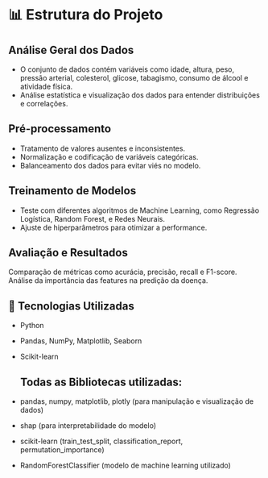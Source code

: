 # 📊 Estrutura do Projeto

## Análise Geral dos Dados
- O conjunto de dados contém variáveis como idade, altura, peso, pressão arterial, colesterol, glicose, tabagismo, consumo de álcool e atividade física.
- Análise estatística e visualização dos dados para entender distribuições e correlações.

## Pré-processamento
- Tratamento de valores ausentes e inconsistentes.
- Normalização e codificação de variáveis categóricas.
- Balanceamento dos dados para evitar viés no modelo.

## Treinamento de Modelos
- Teste com diferentes algoritmos de Machine Learning, como Regressão Logística, Random Forest, e Redes Neurais.
- Ajuste de hiperparâmetros para otimizar a performance.

## Avaliação e Resultados
Comparação de métricas como acurácia, precisão, recall e F1-score.
Análise da importância das features na predição da doença.

## 🚀 Tecnologias Utilizadas
- Python
- Pandas, NumPy, Matplotlib, Seaborn
- Scikit-learn

  ## Todas as Bibliotecas utilizadas:

- pandas, numpy, matplotlib, plotly (para manipulação e visualização de dados)
- shap (para interpretabilidade do modelo)
- scikit-learn (train_test_split, classification_report, permutation_importance)
- RandomForestClassifier (modelo de machine learning utilizado)
